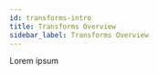 ```yaml
---
id: transforms-intro
title: Transforms Overview
sidebar_label: Transforms Overview
---
```


Lorem ipsum
